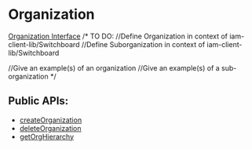 # Organization
[Organization Interface](../api/interfaces/cacheServerClient_cacheServerClient_types.IOrganization.md)
/*
TO DO: 
//Define Organization in context of iam-client-lib/Switchboard
//Define Suborganization in context of iam-client-lib/Switchboard

//Give an example(s) of an organization
//Give an example(s) of a sub-organization
*/


## Public APIs:
- [createOrganization](../api/classes/iam.IAM.md#createOrganization)
- [deleteOrganization](../api/classes/iam.IAM.md#deleteOrganization)
- [getOrgHierarchy](../api/classes/iam.IAM.md#getOrgHierarchy)
